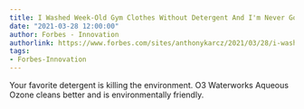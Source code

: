 ```yaml
---
title: I Washed Week-Old Gym Clothes Without Detergent And I'm Never Going Back
date: "2021-03-28 12:00:00"
author: Forbes - Innovation
authorlink: https://www.forbes.com/sites/anthonykarcz/2021/03/28/i-washed-week-old-gym-clothes-without-detergent-and-im-never-going-back/
tags:
- Forbes-Innovation
---
```

Your favorite detergent is killing the environment. O3 Waterworks Aqueous Ozone cleans better and is environmentally friendly.